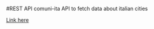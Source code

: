#REST API comuni-ita
API to fetch data about italian cities

[Link here](https://comuni-ita.herokuapp.com/)